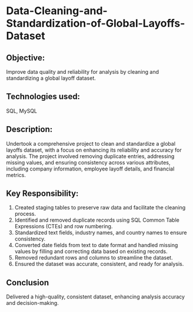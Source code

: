 # Data-Cleaning-and-Standardization-of-Global-Layoffs-Dataset

## Objective:
Improve data quality and reliability for analysis by cleaning and standardizing a global layoff dataset.

## Technologies used:
SQL, MySQL

## Description:
Undertook a comprehensive project to clean and standardize a global layoffs dataset, with a focus on enhancing its reliability and accuracy for analysis. The project involved removing duplicate entries, addressing missing values, and ensuring consistency across various attributes, including company information, employee layoff details, and financial metrics.

## Key Responsibility:
1. Created staging tables to preserve raw data and facilitate the cleaning process.
2. Identified and removed duplicate records using SQL Common Table Expressions (CTEs) and row numbering.
3. Standardized text fields, industry names, and country names to ensure consistency.
4. Converted date fields from text to date format and handled missing values by filling and correcting data based on existing records.
5. Removed redundant rows and columns to streamline the dataset.
6. Ensured the dataset was accurate, consistent, and ready for analysis.



<!-- ## **Steps**

1. Initial Setup: Switch to the target database world_layoffs. View the original layoffs table to understand the data structure.

2. Creating a Staging Table: Create a staging table layoff_staging to preserve the raw data. Insert all records from the original layoffs table into layoff_staging.

3. Deduplication: Use a Common Table Expression (CTE) to identify duplicates by assigning unique row numbers to potential duplicate records based on all columns. Create a new table layoff_staging_2 with an additional row_num column to facilitate deduplication. Copy data from layoff_staging to layoff_staging_2 while assigning row numbers. Remove duplicate records from layoff_staging_2.

4. Data Standardization: Trim whitespace from text fields (e.g., company, industry). Standardize industry names and country names to ensure consistency. Convert the date column datatype from TEXT to DATE for accurate date representation.

5. Handling Missing Values: Identify rows with NULL or blank values in key columns. Replace blank values with NULL for uniformity. Populate missing industry values based on other records with the same company and location.

6. Removing Redundant Rows and Columns: Delete rows where key columns (e.g., total_laid_off, percentage_laid_off) contain NULL values. Drop the row_num column as it is no longer needed after deduplication.

7. Final Data Review: Inspect the cleaned and standardized data in layoff_staging_2 to ensure all steps have been correctly implemented. -->
   
## **Conclusion**
Delivered a high-quality, consistent dataset, enhancing analysis accuracy and decision-making.
